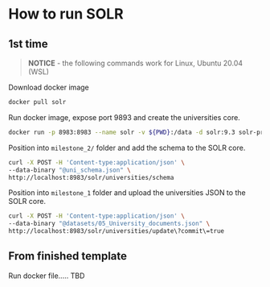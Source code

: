 # How to run SOLR

## 1st time

> **NOTICE** - the following commands work for Linux, Ubuntu 20.04 (WSL)

Download docker image

```bash
docker pull solr
```

Run docker image, expose port 9893 and create the universities core.

```bash
docker run -p 8983:8983 --name solr -v ${PWD}:/data -d solr:9.3 solr-precreate universities
```

Position into `milestone_2/` folder and add the schema to the SOLR core.

```bash
curl -X POST -H 'Content-type:application/json' \
--data-binary "@uni_schema.json" \
http://localhost:8983/solr/universities/schema
```

Position into `milestone_1` folder and upload the universities JSON to the SOLR core.

```bash
curl -X POST -H 'Content-type:application/json' \
--data-binary "@datasets/05_University_documents.json" \
http://localhost:8983/solr/universities/update\?commit\=true
```

## From finished template

Run docker file..... TBD
